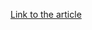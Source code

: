 [Link to the article](https://thehackernews.com/2024/10/hackers-exploit-roundcube-webmail-xss.html)
